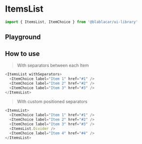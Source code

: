 # ItemsList

```js
import { ItemsList, ItemChoice } from '@blablacar/ui-library'
```

## Playground

<!-- STORY -->

## How to use

> With separators between each Item

```js
<ItemsList withSeparators>
  <ItemChoice label="Item 1" href="#1" />
  <ItemChoice label="Item 2" href="#2" />
  <ItemChoice label="Item 3" href="#3" />
</ItemsList>
```

> With custom positioned separators

```js
<ItemsList>
  <ItemChoice label="Item 1" href="#1" />
  <ItemChoice label="Item 2" href="#2" />
  <ItemChoice label="Item 3" href="#3" />
  <ItemsList.Divider />
  <ItemChoice label="Item 4" href="#4" />
</ItemsList>
```
